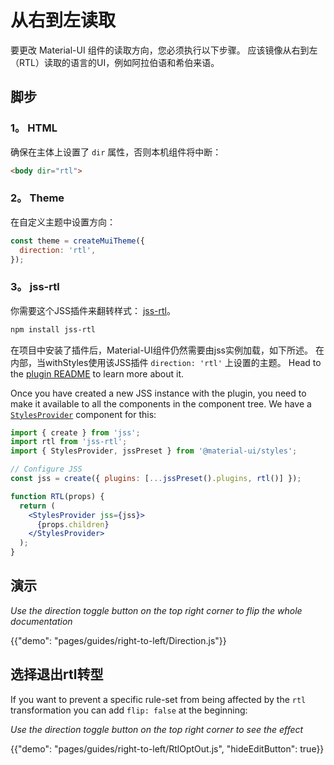 # 从右到左读取

<p class="description">要更改 Material-UI 组件的读取方向，您必须执行以下步骤。 应该镜像从右到左（RTL）读取的语言的UI，例如阿拉伯语和希伯来语。</p>

## 脚步

### 1。 HTML

确保在主体上设置了 `dir` 属性，否则本机组件将中断：

```html
<body dir="rtl">
```

### 2。 Theme

在自定义主题中设置方向：

```js
const theme = createMuiTheme({
  direction: 'rtl',
});
```

### 3。 jss-rtl

你需要这个JSS插件来翻转样式： [jss-rtl](https://github.com/alitaheri/jss-rtl)。

```sh
npm install jss-rtl
```

在项目中安装了插件后，Material-UI组件仍然需要由jss实例加载，如下所述。 在内部，当withStyles使用该JSS插件 `direction: 'rtl'` 上设置的主题。 Head to the [plugin README](https://github.com/alitaheri/jss-rtl) to learn more about it.

Once you have created a new JSS instance with the plugin, you need to make it available to all the components in the component tree. We have a [`StylesProvider`](/styles/api/#stylesprovider) component for this:

```jsx
import { create } from 'jss';
import rtl from 'jss-rtl';
import { StylesProvider, jssPreset } from '@material-ui/styles';

// Configure JSS
const jss = create({ plugins: [...jssPreset().plugins, rtl()] });

function RTL(props) {
  return (
    <StylesProvider jss={jss}>
      {props.children}
    </StylesProvider>
  );
}
```

## 演示

*Use the direction toggle button on the top right corner to flip the whole documentation*

{{"demo": "pages/guides/right-to-left/Direction.js"}}

## 选择退出rtl转型

If you want to prevent a specific rule-set from being affected by the `rtl` transformation you can add `flip: false` at the beginning:

*Use the direction toggle button on the top right corner to see the effect*

{{"demo": "pages/guides/right-to-left/RtlOptOut.js", "hideEditButton": true}}